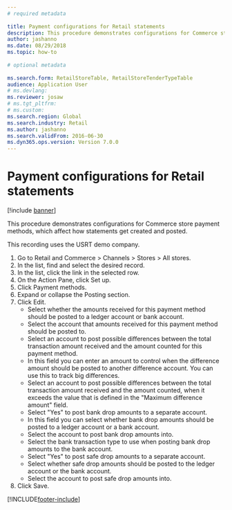 ```yaml
--- 
# required metadata 
 
title: Payment configurations for Retail statements
description: This procedure demonstrates configurations for Commerce store payment methods, which affect how statements get created and posted. 
author: jashanno
ms.date: 08/29/2018
ms.topic: how-to 
 
# optional metadata 
 
ms.search.form: RetailStoreTable, RetailStoreTenderTypeTable   
audience: Application User 
# ms.devlang:  
ms.reviewer: josaw
# ms.tgt_pltfrm:  
# ms.custom:  
ms.search.region: Global
ms.search.industry: Retail
ms.author: jashanno
ms.search.validFrom: 2016-06-30 
ms.dyn365.ops.version: Version 7.0.0 
---
```

# Payment configurations for Retail statements

[!include [banner](../includes/banner.md)]

This procedure demonstrates configurations for Commerce store payment methods, which affect how statements get created and posted.

This recording uses the USRT demo company.

1. Go to Retail and Commerce > Channels > Stores > All stores.
2. In the list, find and select the desired record.
3. In the list, click the link in the selected row.
4. On the Action Pane, click Set up.
5. Click Payment methods.
6. Expand or collapse the Posting section.
7. Click Edit.
    * Select whether the amounts received for this payment method should be posted to a ledger account or bank account.  
    * Select the account that amounts received for this payment method should be posted to.  
    * Select an account to post possible differences between the total transaction amount received and the amount counted for this payment method.  
    * In this field you can enter an amount to control when the difference amount should be posted to another difference account. You can use this to track big differences.  
    * Select an account to post possible differences between the total transaction amount received and the amount counted, when it exceeds the value that is defined in the "Maximum difference amount" field.  
    * Select "Yes" to post bank drop amounts to a separate account.  
    * In this field you can select whether bank drop amounts should be posted to a ledger account or a bank account.  
    * Select the account to post bank drop amounts into.  
    * Select the bank transaction type to use when posting bank drop amounts to the bank account.  
    * Select "Yes" to post safe drop amounts to a separate account.  
    * Select whether safe drop amounts should be posted to the ledger account or the bank account.  
    * Select the account to post safe drop amounts into.  
8. Click Save.



[!INCLUDE[footer-include](../../includes/footer-banner.md)]